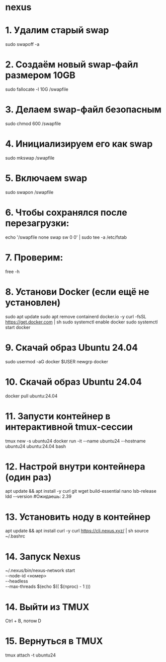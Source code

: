 # nexus

# 1. Удалим старый swap
sudo swapoff -a

# 2. Создаём новый swap-файл размером 10GB
sudo fallocate -l 10G /swapfile

# 3. Делаем swap-файл безопасным
sudo chmod 600 /swapfile

# 4. Инициализируем его как swap
sudo mkswap /swapfile

# 5. Включаем swap
sudo swapon /swapfile

# 6. Чтобы сохранялся после перезагрузки:
echo '/swapfile none swap sw 0 0' | sudo tee -a /etc/fstab

# 7. Проверим:
free -h

# 8. Установи Docker (если ещё не установлен)
sudo apt update
sudo apt remove containerd docker.io -y
curl -fsSL https://get.docker.com | sh
sudo systemctl enable docker
sudo systemctl start docker

# 9. Скачай образ Ubuntu 24.04
sudo usermod -aG docker $USER
newgrp docker

# 10. Скачай образ Ubuntu 24.04
docker pull ubuntu:24.04

# 11. Запусти контейнер в интерактивной tmux-сессии
tmux new -s ubuntu24
docker run -it --name ubuntu24 --hostname ubuntu24 ubuntu:24.04 bash

# 12. Настрой внутри контейнера (один раз)
apt update && apt install -y curl git wget build-essential nano lsb-release
ldd --version
#Ожидаешь: 2.39

# 13. Установить ноду в контейнер
apt update && apt install curl -y
curl https://cli.nexus.xyz/ | sh
source ~/.bashrc

# 14. Запуск Nexus
~/.nexus/bin/nexus-network start \
  --node-id <номер> \
  --headless \
  --max-threads $(echo $(( $(nproc) - 1 )))

# 14. Выйти из TMUX
Ctrl + B, потом D

# 15. Вернуться в TMUX
tmux attach -t ubuntu24



